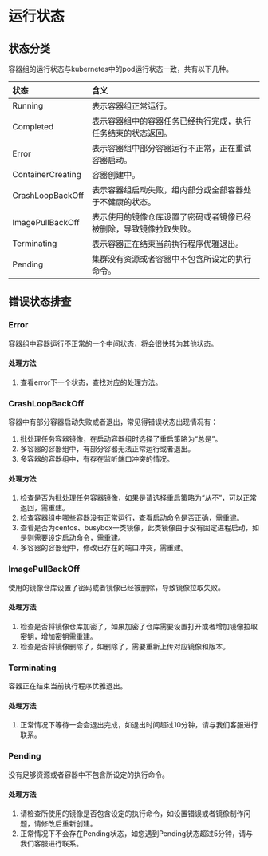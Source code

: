 # 运行状态

## 状态分类

容器组的运行状态与kubernetes中的pod运行状态一致，共有以下几种。

|状态|含义|
|:--|:--|
|Running|表示容器组正常运行。|
|Completed|表示容器组中的容器任务已经执行完成，执行任务结束的状态返回。|
|Error|表示容器组中部分容器运行不正常，正在重试容器启动。|
|ContainerCreating|容器创建中。|
|CrashLoopBackOff|表示容器组启动失败，组内部分或全部容器处于不健康的状态。|
|ImagePullBackOff|表示使用的镜像仓库设置了密码或者镜像已经被删除，导致镜像拉取失败。|
|Terminating|表示容器正在结束当前执行程序优雅退出。|
|Pending|集群没有资源或者容器中不包含所设定的执行命令。|

## 错误状态排查

### Error

容器组中容器运行不正常的一个中间状态，将会很快转为其他状态。

#### 处理方法

1. 查看error下一个状态，查找对应的处理方法。

### CrashLoopBackOff

容器中有部分容器启动失败或者退出，常见得错误状态出现情况有：

1. 批处理任务容器镜像，在启动容器组时选择了重启策略为“总是”。
2. 多容器的容器组中，有部分容器无法正常运行或者退出。
3. 多容器的容器组中，有存在监听端口冲突的情况。

#### 处理方法

1. 检查是否为批处理任务容器镜像，如果是请选择重启策略为“从不”，可以正常返回，需重建。
2. 检查容器组中哪些容器没有正常运行，查看启动命令是否正确，需重建。
3. 查看是否为centos、busybox一类镜像，此类镜像由于没有固定进程启动，如是则需要设定启动命令，需重建。
4. 多容器的容器组中，修改已存在的端口冲突，需重建。

### ImagePullBackOff

使用的镜像仓库设置了密码或者镜像已经被删除，导致镜像拉取失败。

#### 处理方法

1. 检查是否将镜像仓库加密了，如果加密了仓库需要设置打开或者增加镜像拉取密钥，增加密钥需重建。
2. 检查是否将镜像删除了，如删除了，需要重新上传对应镜像和版本。

### Terminating

容器正在结束当前执行程序优雅退出。

#### 处理方法

1. 正常情况下等待一会会退出完成，如退出时间超过10分钟，请与我们客服进行联系。

### Pending

没有足够资源或者容器中不包含所设定的执行命令。

#### 处理方法

1. 请检查所使用的镜像是否包含设定的执行命令，如设置错误或者镜像制作问题，请修改后重新创建。
2. 正常情况下不会存在Pending状态，如您遇到Pending状态超过5分钟，请与我们客服进行联系。